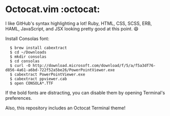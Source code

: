 # Octocat.vim :octocat:

I like GitHub's syntax highlighting a lot! Ruby, HTML, CSS, SCSS, ERB, HAML,
JavaScript, and JSX looking pretty good at this point. :smile:

Install Consolas font:
```
  $ brew install cabextract
  $ cd ~/Downloads
  $ mkdir consolas
  $ cd consolas
  $ curl -O http://download.microsoft.com/download/f/5/a/f5a3df76-d856-4a61-a6bd-722f52a5be26/PowerPointViewer.exe
  $ cabextract PowerPointViewer.exe
  $ cabextract ppviewer.cab
  $ open CONSOLA*.TTF
```

If the bold fonts are distracting, you can disable them by opening Terminal's
preferences.

Also, this repository includes an Octocat Terminal theme!
